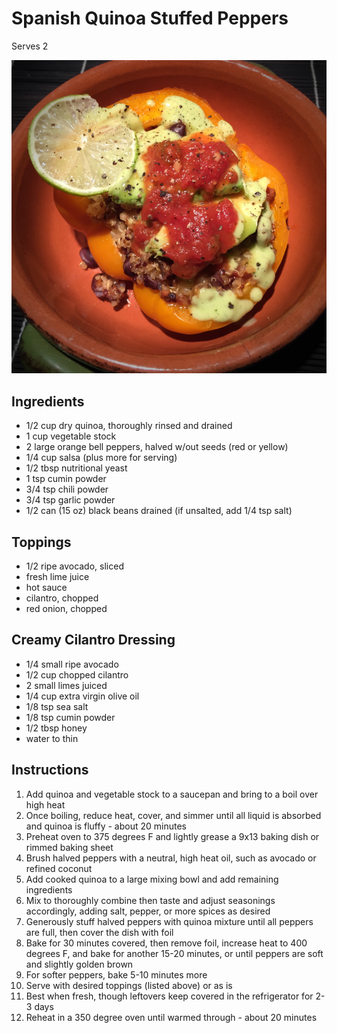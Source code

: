 # Spanish Quinoa Stuffed Peppers

Serves 2

![Spanish quinoa stuffed peppers](./assets/Spanish-quinoa-stuffed-peppers.png)

## Ingredients

- 1/2 cup dry quinoa, thoroughly rinsed and drained
- 1 cup vegetable stock
- 2 large orange bell peppers, halved w/out seeds (red or yellow)
- 1/4 cup salsa (plus more for serving)
- 1/2 tbsp nutritional yeast
- 1 tsp cumin powder
- 3/4 tsp chili powder
- 3/4 tsp garlic powder
- 1/2 can (15 oz) black beans drained (if unsalted, add 1/4 tsp salt)

## Toppings

- 1/2 ripe avocado, sliced
- fresh lime juice
- hot sauce
- cilantro, chopped
- red onion, chopped

## Creamy Cilantro Dressing

- 1/4 small ripe avocado
- 1/2 cup chopped cilantro
- 2 small limes juiced
- 1/4 cup extra virgin olive oil
- 1/8 tsp sea salt
- 1/8 tsp cumin powder
- 1/2 tbsp honey
- water to thin

## Instructions

1. Add quinoa and vegetable stock to a saucepan and bring to a boil over high heat
2. Once boiling, reduce heat, cover, and simmer until all liquid is absorbed and quinoa is fluffy - about 20 minutes
3. Preheat oven to 375 degrees F and lightly grease a 9x13 baking dish or rimmed baking sheet
4. Brush halved peppers with a neutral, high heat oil, such as avocado or refined coconut
5. Add cooked quinoa to a large mixing bowl and add remaining ingredients
6. Mix to thoroughly combine then taste and adjust seasonings accordingly, adding salt, pepper, or more spices as desired
7. Generously stuff halved peppers with quinoa mixture until all peppers are full, then cover the dish with foil
8. Bake for 30 minutes covered, then remove foil, increase heat to 400 degrees F, and bake for another 15-20 minutes, or until peppers are soft and slightly golden brown
9. For softer peppers, bake 5-10 minutes more
10. Serve with desired toppings (listed above) or as is
11. Best when fresh, though leftovers keep covered in the refrigerator for 2-3 days
12. Reheat in a 350 degree oven until warmed through - about 20 minutes